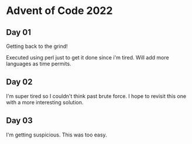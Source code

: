 # Advent of Code 2022

## Day 01

Getting back to the grind!

Executed using perl just to get it done since i'm tired.  Will add
more languages as time permits.

## Day 02

I'm super tired so I couldn't think past brute force.  I hope to
revisit this one with a more interesting solution.

## Day 03

I'm getting suspicious.  This was too easy.
